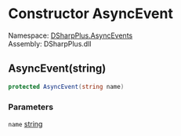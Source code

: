 # Constructor AsyncEvent

Namespace: [DSharpPlus.AsyncEvents](DSharpPlus.AsyncEvents.md)  
Assembly: DSharpPlus.dll

## <a id="DSharpPlus_AsyncEvents_AsyncEvent__ctor_System_String_"></a>AsyncEvent\(string\)

```csharp
protected AsyncEvent(string name)
```

### Parameters

`name` [string](https://learn.microsoft.com/dotnet/api/system.string)

